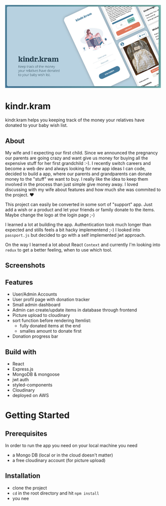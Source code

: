 ![](docs/AppCover.jpg)

# kindr.kram

kindr.kram helps you keeping track of the money your relatives have donated to your baby wish list.

## About

My wife and I expecting our first child. Since we announced the pregnancy our parents are going crazy and want give us money for buying all the expensive stuff for her first grandchild :-). I recently switch careers and become a web dev and always looking for new app ideas I can code, decided to build a app, where our parents and grandparents can donate money to the "stuff" we want to buy. I really like the idea to keep them involved in the process than just simple give money away.
I loved discussing with my wife about features and how much she was commited to the project. ❤

This project can easily be converted in some sort of "support" app. Just add a wish or a product and let your friends or family donate to the items. Maybe change the logo at the login page ;-)

I learned a lot at building the app. Authentication took much longer than expected and stills feels a bit hacky implementend ;-) I looked into `passport.js` but decided to go with a self implemented jwt approach.

On the way I learned a lot about React `Context` and currently I'm looking into `redux` to get a better feeling, when to use which tool.

## Screenshots

## Features

- User/Admin Accounts
- User profil page with donation tracker
- Small admin dashboard
- Admin can create/update items in database through frontend
- Picture upload to cloudinary
- sort function before rendering Itemlist:
  - fully donated items at the end
  - smalles amount to donate first
- Donation progress bar

## Build with

- React
- Express.js
- MongoDB & mongoose
- jwt auth
- styled-components
- Cloudinary
- deployed on AWS

# Getting Started

## Prerequisites

In order to run the app you need on your local machine you need

- a Mongo DB (local or in the cloud doesn't matter)
- a free cloudinary account (for picture upload)

## Installation

- clone the project
- `cd` in the root directory and hit `npm install`
- you nee

